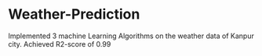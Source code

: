 # Weather-Prediction

Implemented 3 machine Learning Algorithms on the weather data of Kanpur city. Achieved R2-score of 0.99
